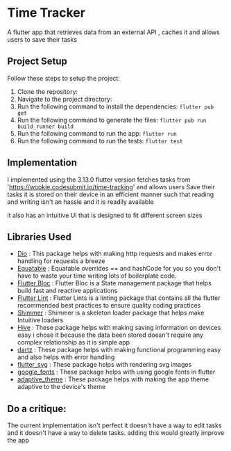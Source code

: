 # Time Tracker

A flutter app that retrieves data from an external API , caches it and allows users to save their tasks

## Project Setup

Follow these steps to setup the project:

1. Clone the repository:
2. Navigate to the project directory:
3. Run the following command to install the dependencies: `flutter pub get`
4. Run the following command to generate the files: `flutter pub run build_runner build`
5. Run the following command to run the app: `flutter run`
6. Run the following command to run the tests: `flutter test`

## Implementation

I implemented using the  3.13.0 flutter version fetches tasks from 'https://wookie.codesubmit.io/time-tracking' and allows users Save their tasks it is stored on their device in an efficient manner
such that reading and writing isn't an hassle and it is readily available

it also has an intuitive UI that is designed to fit different screen sizes

## Libraries Used
- [Dio](https://pub.dev/packages/dio) : This package helps with making http requests and makes error handling for requests a breeze
- [Equatable](https://pub.dev/packages/equatable) : Equatable overrides == and hashCode for you so you don't have to waste your time writing lots of boilerplate code.
- [Flutter Bloc](https://pub.dev/packages/flutter_bloc) : Flutter Bloc is a State management package that helps build fast and reactive applications
- [Flutter Lint](https://pub.dev/packages/flutter_lints) : Flutter Lints is a linting package that contains all the flutter recommended best practices to ensure quality coding practices
- [Shimmer](https://pub.dev/packages/shimmer) : Shimmer is a skeleton loader package that helps make Intuitive loaders
- [Hive](https://pub.dev/packages/hive_flutter) : These package helps with making saving information on devices easy i chose it because the data been stored doesn't require any complex relationship as it is simple app
- [dartz](https://pub.dev/packages/dartz) : These package helps with making functional programming easy and also helps with error handling
- [flutter_svg](https://pub.dev/packages/flutter_svg) : These package helps with rendering svg images
- [google_fonts](https://pub.dev/packages/google_fonts) : These package helps with using google fonts in flutter
- [adaptive_theme](https://pub.dev/packages/adaptive_theme) : These package helps with making the app theme adaptive to the device's theme

## Do a critique:
The current implementation isn't perfect it doesn't have a way to edit tasks and it doesn't have a way to delete tasks. adding this would greatly improve the app
